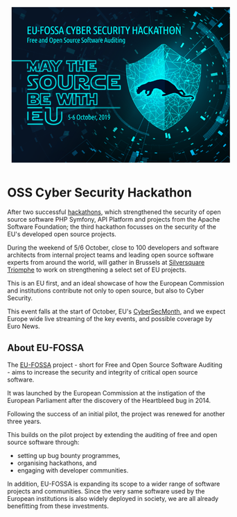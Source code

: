 <p align="center"><img src="./assets/oss-hackathon-visual.png" style="margin:
10px" alt="EU FOSSA OSS hackathon visual"/></p>

# OSS Cyber Security Hackathon

After two successful [hackathons](https://eufossahackathon.bemyapp.com/), which strengthened the security of open source software PHP Symfony, API Platform and projects from the Apache Software Foundation; the third hackathon focusses on the security of the EU's developed open source projects.

During the weekend of 5/6 October, close to 100 developers and software architects from internal project teams and leading open source software experts from around the world, will gather in Brussels at [Silversquare Triomphe](https://silversquare.eu/location/triomphe/) to work on strengthening a select set of EU projects.

This is an EU first, and an ideal showcase of how the European Commission and institutions contribute not only to open source, but also to Cyber Security.

This event falls at the start of October, EU's [CyberSecMonth](https://cybersecuritymonth.eu/), and we expect Europe wide live streaming of the key events, and possible coverage by Euro News.

## About EU-FOSSA

The [EU-FOSSA](https://ec.europa.eu/info/departments/informatics/eu-fossa-2_en) project - short for Free and Open Source Software Auditing - aims to increase the security and integrity of critical open source software.

It was launched by the European Commission at the instigation of the European Parliament after the discovery of the Heartbleed bug in 2014.

Following the success of an initial pilot, the project was renewed for another three years.

This builds on the pilot project by extending the auditing of free and open source software through:

* setting up bug bounty programmes,
* organising hackathons, and
* engaging with developer communities.

In addition, EU-FOSSA is expanding its scope to a wider range of software projects and communities. Since the very same software used by the European institutions is also widely deployed in society, we are all already benefitting from these investments.
